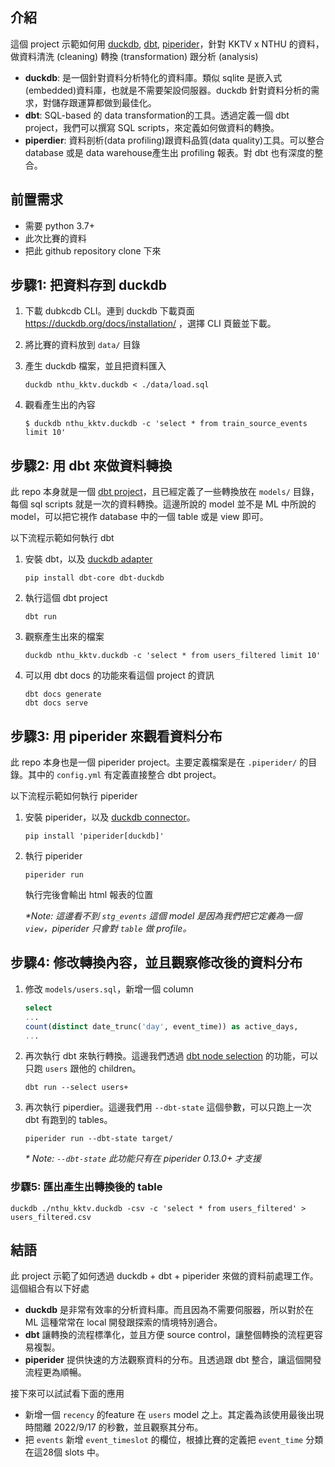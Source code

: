 ## 介紹

這個 project 示範如何用 [duckdb](https://duckdb.org/), [dbt](https://www.getdbt.com/), [piperider](https://github.com/InfuseAI/piperider)，針對 KKTV x NTHU 的資料，做資料清洗 (cleaning) 轉換 (transformation) 跟分析 (analysis)

- **duckdb**: 是一個針對資料分析特化的資料庫。類似 sqlite 是嵌入式(embedded)資料庫，也就是不需要架設伺服器。duckdb 針對資料分析的需求，對儲存跟運算都做到最佳化。
- **dbt**: SQL-based 的 data transformation的工具。透過定義一個 dbt project，我們可以撰寫 SQL scripts，來定義如何做資料的轉換。
- **piperdier**: 資料剖析(data profiling)跟資料品質(data quality)工具。可以整合 database 或是 data warehouse產生出 profiling 報表。對 dbt 也有深度的整合。


## 前置需求

- 需要 python 3.7+
- 此次比賽的資料
- 把此 github repository clone 下來

## 步驟1: 把資料存到 duckdb

1. 下載 dubkcdb CLI。連到 duckdb 下載頁面 https://duckdb.org/docs/installation/ ，選擇 CLI 頁籤並下載。

1. 將比賽的資料放到 `data/` 目錄

1. 產生 duckdb 檔案，並且把資料匯入

    ```
    duckdb nthu_kktv.duckdb < ./data/load.sql 
    ```

1. 觀看產生出的內容

    ```
    $ duckdb nthu_kktv.duckdb -c 'select * from train_source_events limit 10'
    ```

## 步驟2: 用 dbt 來做資料轉換

此 repo 本身就是一個 [dbt project](https://docs.getdbt.com/docs/build/projects)，且已經定義了一些轉換放在 `models/` 目錄，每個 sql scripts 就是一次的資料轉換。這邊所說的 model 並不是 ML 中所說的 model，可以把它視作 database 中的一個 table 或是 view 即可。

以下流程示範如何執行 dbt

1. 安裝 dbt，以及 [duckdb adapter](https://github.com/jwills/dbt-duckdb)

   ```shell
   pip install dbt-core dbt-duckdb
   ```

1. 執行這個 dbt project

    ```shell
    dbt run
    ```

1. 觀察產生出來的檔案

    ```shell
    duckdb nthu_kktv.duckdb -c 'select * from users_filtered limit 10'
    ```

1. 可以用 dbt docs 的功能來看這個 project 的資訊

    ```shell
    dbt docs generate
    dbt docs serve
    ```


## 步驟3: 用 piperider 來觀看資料分布

此 repo 本身也是一個 piperider project。主要定義檔案是在 `.piperider/` 的目錄。其中的 `config.yml` 有定義直接整合 dbt project。

以下流程示範如何執行 piperider

1. 安裝 piperider，以及 [duckdb connector](https://docs.piperider.io/cli/supported-data-sources/duckdb-connector)。

    ```shell
    pip install 'piperider[duckdb]'
    ```

2. 執行 piperider

    ```shell
    piperider run
    ```

    執行完後會輸出 html 報表的位置

    *\*Note: 這邊看不到 `stg_events` 這個 model 是因為我們把它定義為一個 `view`，piperider 只會對 `table` 做 profile。*

## 步驟4: 修改轉換內容，並且觀察修改後的資料分布

1. 修改 `models/users.sql`，新增一個 column

   ```sql
   select
   ...
   count(distinct date_trunc('day', event_time)) as active_days,
   ...
   ```

1. 再次執行 dbt 來執行轉換。這邊我們透過 [dbt node selection](https://docs.getdbt.com/reference/node-selection/graph-operators#the-plus-operator) 的功能，可以只跑 `users` 跟他的 children。

   ```shell
   dbt run --select users+
   ```

1. 再次執行 piperdier。這邊我們用 `--dbt-state` 這個參數，可以只跑上一次 dbt 有跑到的 tables。

   ```shell
   piperider run --dbt-state target/
   ```

   *\* Note: `--dbt-state` 此功能只有在 piperider 0.13.0+ 才支援*

### 步驟5: 匯出產生出轉換後的 table

```shell
duckdb ./nthu_kktv.duckdb -csv -c 'select * from users_filtered' > users_filtered.csv  
```


## 結語

此 project 示範了如何透過 duckdb + dbt + piperider 來做的資料前處理工作。這個組合有以下好處

- **duckdb** 是非常有效率的分析資料庫。而且因為不需要伺服器，所以對於在 ML 這種常常在 local 開發跟探索的情境特別適合。
- **dbt** 讓轉換的流程標準化，並且方便 source control，讓整個轉換的流程更容易複製。
- **piperider** 提供快速的方法觀察資料的分布。且透過跟 dbt 整合，讓這個開發流程更為順暢。


接下來可以試試看下面的應用

- 新增一個 `recency` 的feature 在 `users` model 之上。其定義為該使用最後出現時間離 2022/9/17 的秒數，並且觀察其分布。
- 把 `events` 新增 `event_timeslot` 的欄位，根據比賽的定義把 `event_time` 分類在這28個 slots 中。
